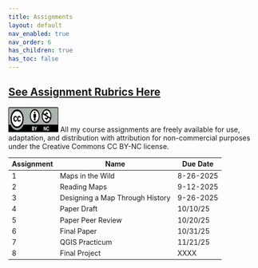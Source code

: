 ```yaml
---
title: Assignments
layout: default
nav_enabled: true
nav_order: 6
has_children: true
has_toc: false
---
```

[**See Assignment Rubrics Here**]([https://docs.google.com/spreadsheets/d/1bbGnTvR22vH7bC-Cv0k7Sr_SUvO-2iS7LupstgTcXlY/edit?gid=0#gid=0](https://docs.google.com/spreadsheets/d/1Xz9p1d8eUaYFpXk56U3pnC-jCE9EqQ_VaDry1_Xz92w/edit?usp=sharing))
------------------------------------------------------------------------

<img src="images/Cc_by-nc_icon.svg.png" alt="CC BY-NC License" width="100" height="50">
All my course assignments are freely available for use, adaptation, and distribution with attribution for non-commercial purposes under the Creative Commons CC BY-NC license. 

| Assignment | Name | Due Date     |
|-----|------|--------------|
| 1   | Maps in the Wild    | 8-26-2025|
| 2   | Reading Maps   | 9-12-2025 |
| 3   | Designing a Map Through History  | 9-26-2025  |
| 4   | Paper Draft   | 10/10/25 |
| 5   | Paper Peer Review    | 10/20/25 |
| 6   | Final Paper    | 10/31/25|
| 7   | QGIS Practicum    | 11/21/25|
| 8   | Final Project    | XXXX|

